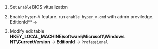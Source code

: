 1. Set ``Enable`` BIOS vitualization

2. Enable ``hyper-V`` feature.
run ``enable_hyper_v.cmd`` with admin previledge.
EditionId** -> 
3. Modify edit table **HKEY_LOCAL_MACHINE\software\Microsoft\Windows NT\CurrentVersion** -> **EditionId** -> ``Professional``
